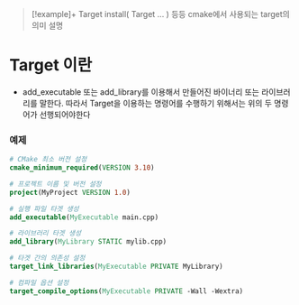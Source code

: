 
> [!example]+ Target
> install( Target ... ) 
> 등등 cmake에서 사용되는 target의 의미 설명


# Target 이란

- add_executable 또는 add_library를 이용해서 만들어진 바이너리 또는 라이브러리를 말한다.  따라서 Target을 이용하는 명령어를 수행하기 위해서는 위의 두 명령어가 선행되어야한다

### 예제

```cmake
# CMake 최소 버전 설정
cmake_minimum_required(VERSION 3.10)

# 프로젝트 이름 및 버전 설정
project(MyProject VERSION 1.0)

# 실행 파일 타겟 생성
add_executable(MyExecutable main.cpp)

# 라이브러리 타겟 생성
add_library(MyLibrary STATIC mylib.cpp)

# 타겟 간의 의존성 설정
target_link_libraries(MyExecutable PRIVATE MyLibrary)

# 컴파일 옵션 설정
target_compile_options(MyExecutable PRIVATE -Wall -Wextra)

```